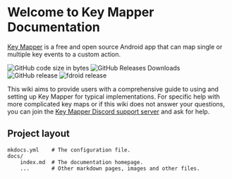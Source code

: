 # Welcome to  Key Mapper Documentation

[Key Mapper](http://code.keymapper.club) is a free and open source Android app that can map single or multiple key events to a custom action. 


![GitHub code size in bytes](https://img.shields.io/github/languages/code-size/sds100/KeyMapper.svg)
![GitHub Releases Downloads](https://img.shields.io/github/downloads/sds100/keymapper/total.svg?label=GitHub%20Releases%20Downloads)
![GitHub release](https://img.shields.io/github/release/sds100/KeyMapper.svg)
![fdroid release](https://img.shields.io/f-droid/v/io.github.sds100.keymapper.svg)


This wiki aims to provide users with a comprehensive guide to using and setting up Key Mapper for typical implementations. For specific help with more complicated key maps or if this wiki does not answer your questions, you can join the [Key Mapper Discord support server](http://keymapper.club) and ask for help.



## Project layout

    mkdocs.yml    # The configuration file.
    docs/
        index.md  # The documentation homepage.
        ...       # Other markdown pages, images and other files.
